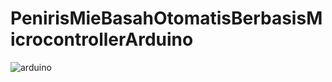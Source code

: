 # PenirisMieBasahOtomatisBerbasisMicrocontrollerArduino
![arduino](https://github.com/Gogon13/PenirisMieBasahOtomatisBerbasisMicrocontrollerArduino/assets/97716464/829696cb-918c-49ba-97d7-857cea0d8c3a)
